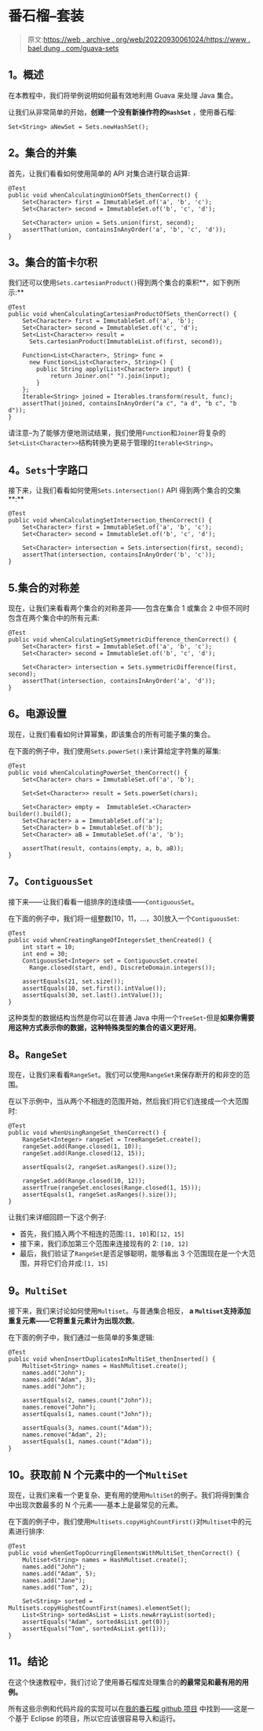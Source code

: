 # 番石榴–套装

> 原文:[https://web . archive . org/web/20220930061024/https://www . bael dung . com/guava-sets](https://web.archive.org/web/20220930061024/https://www.baeldung.com/guava-sets)

## **1。概述**

在本教程中，我们将举例说明如何最有效地利用 Guava 来处理 Java 集合。

让我们从非常简单的开始，**创建一个没有新操作符的`HashSet`** ，使用番石榴:

```
Set<String> aNewSet = Sets.newHashSet();
```

## **2。集合的并集**

首先，让我们看看如何使用简单的 API 对集合进行联合运算:

```
@Test
public void whenCalculatingUnionOfSets_thenCorrect() {
    Set<Character> first = ImmutableSet.of('a', 'b', 'c');
    Set<Character> second = ImmutableSet.of('b', 'c', 'd');

    Set<Character> union = Sets.union(first, second);
    assertThat(union, containsInAnyOrder('a', 'b', 'c', 'd'));
}
```

## **3。集合的笛卡尔积**

我们还可以使用`Sets.cartesianProduct()`得到两个集合的乘积**，如下例所示:**

```
@Test
public void whenCalculatingCartesianProductOfSets_thenCorrect() {
    Set<Character> first = ImmutableSet.of('a', 'b');
    Set<Character> second = ImmutableSet.of('c', 'd');
    Set<List<Character>> result =
      Sets.cartesianProduct(ImmutableList.of(first, second));

    Function<List<Character>, String> func =
      new Function<List<Character>, String>() {
        public String apply(List<Character> input) {
            return Joiner.on(" ").join(input);
        }
    };
    Iterable<String> joined = Iterables.transform(result, func);
    assertThat(joined, containsInAnyOrder("a c", "a d", "b c", "b d"));
}
```

请注意–为了能够方便地测试结果，我们使用`Function`和`Joiner`将复杂的`Set<List<Character>>`结构转换为更易于管理的`Iterable<String>`。

## **4。`Sets`十字路口**

接下来，让我们看看如何使用`Sets.intersection()` API 得到两个集合的交集**:**

```
@Test
public void whenCalculatingSetIntersection_thenCorrect() {
    Set<Character> first = ImmutableSet.of('a', 'b', 'c');
    Set<Character> second = ImmutableSet.of('b', 'c', 'd');

    Set<Character> intersection = Sets.intersection(first, second);
    assertThat(intersection, containsInAnyOrder('b', 'c'));
}
```

## 5.集合的对称差

现在，让我们来看看两个集合的对称差异——包含在集合 1 或集合 2 中但不同时包含在两个集合中的所有元素:

```
@Test
public void whenCalculatingSetSymmetricDifference_thenCorrect() {
    Set<Character> first = ImmutableSet.of('a', 'b', 'c');
    Set<Character> second = ImmutableSet.of('b', 'c', 'd');

    Set<Character> intersection = Sets.symmetricDifference(first, second);
    assertThat(intersection, containsInAnyOrder('a', 'd'));
}
```

## **6。电源设置**

现在，让我们看看如何计算幂集，即该集合的所有可能子集的集合。

在下面的例子中，我们使用`Sets.powerSet()`来计算给定字符集的幂集:

```
@Test
public void whenCalculatingPowerSet_thenCorrect() {
    Set<Character> chars = ImmutableSet.of('a', 'b');

    Set<Set<Character>> result = Sets.powerSet(chars);

    Set<Character> empty =  ImmutableSet.<Character> builder().build();
    Set<Character> a = ImmutableSet.of('a');
    Set<Character> b = ImmutableSet.of('b');
    Set<Character> aB = ImmutableSet.of('a', 'b');

    assertThat(result, contains(empty, a, b, aB));
}
```

## **7。`ContiguousSet`**

接下来——让我们看看一组排序的连续值——`ContiguousSet`。

在下面的例子中，我们将一组整数[10，11，…，30]放入一个`ContiguousSet`:

```
@Test
public void whenCreatingRangeOfIntegersSet_thenCreated() {
    int start = 10;
    int end = 30;
    ContiguousSet<Integer> set = ContiguousSet.create(
      Range.closed(start, end), DiscreteDomain.integers());

    assertEquals(21, set.size());
    assertEquals(10, set.first().intValue());
    assertEquals(30, set.last().intValue());
}
```

这种类型的数据结构当然是你可以在普通 Java 中用一个`TreeSet`-但是**如果你需要用这种方式表示你的数据，这种特殊类型的集合的语义更好用**。

## **8。`RangeSet`**

现在，让我们来看看`RangeSet`。我们可以使用`RangeSet`来保存断开的和非空的范围。

在以下示例中，当从两个不相连的范围开始，然后我们将它们连接成一个大范围时:

```
@Test
public void whenUsingRangeSet_thenCorrect() {
    RangeSet<Integer> rangeSet = TreeRangeSet.create();
    rangeSet.add(Range.closed(1, 10));
    rangeSet.add(Range.closed(12, 15));

    assertEquals(2, rangeSet.asRanges().size());

    rangeSet.add(Range.closed(10, 12));
    assertTrue(rangeSet.encloses(Range.closed(1, 15)));
    assertEquals(1, rangeSet.asRanges().size());
}
```

让我们来详细回顾一下这个例子:

*   首先，我们插入两个不相连的范围:`[1, 10]`和`[12, 15]`
*   接下来，我们添加第三个范围来连接现有的 2: `[10, 12]`
*   最后，我们验证了`RangeSet`是否足够聪明，能够看出 3 个范围现在是一个大范围，并将它们合并成:`[1, 15]`

## **9。`MultiSet`**

接下来，我们来讨论如何使用`Multiset`。与普通集合相反， **a `Multiset`支持添加重复元素——它将重复元素计为出现次数**。

在下面的例子中，我们通过一些简单的多集逻辑:

```
@Test
public void whenInsertDuplicatesInMultiSet_thenInserted() {
    Multiset<String> names = HashMultiset.create();
    names.add("John");
    names.add("Adam", 3);
    names.add("John");

    assertEquals(2, names.count("John"));
    names.remove("John");
    assertEquals(1, names.count("John"));

    assertEquals(3, names.count("Adam"));
    names.remove("Adam", 2);
    assertEquals(1, names.count("Adam"));
}
```

## **10。获取前 N 个元素中的一个`MultiSet`**

现在，让我们来看一个更复杂、更有用的使用`MultiSet`的例子。我们将得到集合中出现次数最多的 N 个元素——基本上是最常见的元素。

在下面的例子中，我们使用`Multisets.copyHighCountFirst()`对`Multiset`中的元素进行排序:

```
@Test
public void whenGetTopOcurringElementsWithMultiSet_thenCorrect() {
    Multiset<String> names = HashMultiset.create();
    names.add("John");
    names.add("Adam", 5);
    names.add("Jane");
    names.add("Tom", 2);

    Set<String> sorted = Multisets.copyHighestCountFirst(names).elementSet();
    List<String> sortedAsList = Lists.newArrayList(sorted);
    assertEquals("Adam", sortedAsList.get(0));
    assertEquals("Tom", sortedAsList.get(1));
}
```

## **11。结论**

在这个快速教程中，我们讨论了使用番石榴库处理集合的**的最常见和最有用的用例。**

所有这些示例和代码片段的实现可以在[我的番石榴 github 项目](https://web.archive.org/web/20221113112047/https://github.com/eugenp/tutorials/tree/master/guava-modules/guava-collections-set "The Github Project with the impl of all examples using Guava Collections") 中找到——这是一个基于 Eclipse 的项目，所以它应该很容易导入和运行。